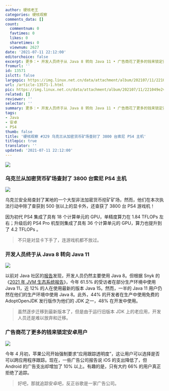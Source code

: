 ```yaml
---
author: 硬核老王
categories: 硬核观察
comments_data: []
count:
  commentnum: 0
  favtimes: 0
  likes: 0
  sharetimes: 0
  viewnum: 2627
date: '2021-07-11 22:12:00'
editorchoice: false
excerpt: 更多：• 开发人员终于从 Java 8 转向 Java 11 • 广告商花了更多的钱来锁定安卓用户
fromurl: ''
id: 13571
islctt: false
largepic: https://img.linux.net.cn/data/attachment/album/202107/11/221049e2vtwjjjwpct2j6t.jpg
url: /article-13571-1.html
pic: https://img.linux.net.cn/data/attachment/album/202107/11/221049e2vtwjjjwpct2j6t.jpg.thumb.jpg
related: []
reviewer: ''
selector: ''
summary: 更多：• 开发人员终于从 Java 8 转向 Java 11 • 广告商花了更多的钱来锁定安卓用户
tags:
- Java
- 安卓
- PS4
thumb: false
title: '硬核观察 #329 乌克兰从加密货币矿场查封了 3800 台索尼 PS4 主机'
titlepic: true
translator: ''
updated: '2021-07-11 22:12:00'
---
```


![](https://img.linux.net.cn/data/attachment/album/202107/11/221049e2vtwjjjwpct2j6t.jpg)


### 乌克兰从加密货币矿场查封了 3800 台索尼 PS4 主机


![](https://img.linux.net.cn/data/attachment/album/202107/11/221104p47emm34abnxqx71.jpg)


乌克兰安全局查封了某地的一个大型非法加密货币挖矿矿场，然而，他们在本次执法行动中除了查获到 500 张以上的显卡外，还查获了 3800 台 PS4 游戏机！


因为初代 PS4 集成了具有 18 个计算单元的 GPU，单精度算力在 1.84 TFLOPs 左右；升级后的 PS4 Pro 机型则集成了具有 36 个计算单元的 GPU，算力也提升到了 4.2 TFLOPs 。



> 
> 不只是对显卡下手了，连游戏机都不放过。
> 
> 
> 


### 开发人员终于从 Java 8 转向 Java 11


![](https://img.linux.net.cn/data/attachment/album/202107/11/221144qv35aikau4ka3ud0.jpg)


以前对 Java 社区的[报告](https://sdtimes.com/java/report-java-8-remains-the-most-dominant-version-of-java/)发现，开发人员仍然主要使用 Java 8。但根据 Snyk 的《[2021 年 JVM 生态系统报告](https://snyk.io/jvm-ecosystem-report-2021/)》，今年 61.5% 的受访者在部分生产环境中使用 Java 11，近 12% 的人在使用最新的版本 Java 15。然而，一半的 Java 11 用户仍然在他们的生产环境中使用 Java 8。此外，44% 的开发者在生产中使用免费的 AdoptOpenJDK 发行版作为他们的 JDK 之一，48% 在开发中使用。



> 
> 虽然逐步迁移到最新版本了，但是由于运行旧版本 JDK 上的老应用，开发人员还是难以放弃和迁移。
> 
> 
> 


### 广告商花了更多的钱来锁定安卓用户


![](https://img.linux.net.cn/data/attachment/album/202107/11/221118zbonzzfx33fo5r9o.jpg)


今年 4 月初，苹果公司开始强制要求“应用跟踪透明度”，这让用户可以选择是否可以跨应用程序跟踪。现在，一些广告公司报告说 iOS 的支出降低了，但 Android 的广告支出却增加了 10% 以上。有趣的是，只有大约 66% 的用户真正拒绝了追踪。



> 
> 好吧，那就追踪安卓吧，反正谷歌是一家广告公司。
> 
> 
>